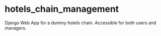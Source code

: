 # hotels_chain_management
Django Web App for a dummy hotels chain. Accessible for both users and managers.
